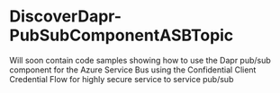 # DiscoverDapr-PubSubComponentASBTopic
Will soon contain code samples showing how to use the Dapr pub/sub component for the Azure Service Bus using the Confidential Client Credential Flow for highly secure service to service pub/sub
